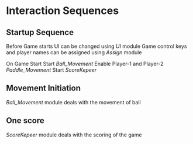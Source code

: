 # Interaction Sequences

## Startup Sequence

Before Game starts
  UI can be changed using *UI* module
  Game control keys and player names can be assigned using *Assign* module
  
On Game Start
  Start *Ball_Movement*
  Enable Player-1 and Player-2 *Paddle_Movement*
  Start *ScoreKepeer*

## Movement Initiation

*Ball_Movement* module deals with the movement of ball

## One score

*ScoreKepeer* module deals with the scoring of the game
